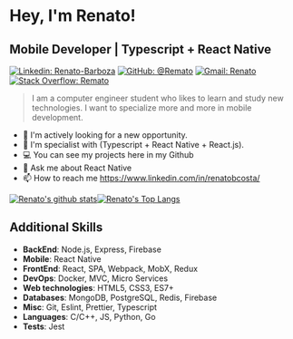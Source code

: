 # Hey, I'm Renato!

## Mobile Developer | Typescript + React Native
[![Linkedin: Renato-Barboza](https://img.shields.io/badge/-Renato%20Barboza-blue?style=flat-square&logo=Linkedin&logoColor=white&link=https://www.linkedin.com/in/renatobcosta)](https://www.linkedin.com/in/renatobcosta/)
[![GitHub: @Remato](https://img.shields.io/github/followers/Remato?label=follow&style=social)](https://github.com/Remato)
[![Gmail: Renato](https://img.shields.io/badge/Gmail-Renato-red)](mailto:renatobcostaa@gmail.com)
[![Stack Overflow: Remato](https://img.shields.io/badge/-Stack%20Overflow-222222?logo=stack-overflow&link=https://stackoverflow.com/users/story/12875404)](https://stackoverflow.com/users/story/12875404)

>I am a computer engineer student who likes to learn and study new technologies. I want to specialize more and more in mobile development.


* :telescope: I'm actively looking for a new opportunity.
* :seedling: I'm specialist with (Typescript + React Native + React.js).
* :computer: You can see my projects here in my Github
* :speech_balloon: Ask me about React Native
* :mailbox: How to reach me https://www.linkedin.com/in/renatobcosta/


[![Renato's github stats](https://github-readme-stats.vercel.app/api?username=remato&count_private=true&show_icons=true&custom_title=MyStates&line_height=20)](https://github.com/remato)[![Renato's Top Langs](https://github-readme-stats.vercel.app/api/top-langs/?username=remato&layout=compact&custom_title=Languages)](https://github.com/anuraghazra/github-readme-stats)


## Additional Skills
- **BackEnd**: Node.js, Express, Firebase
- **Mobile**: React Native
- **FrontEnd**: React, SPA, Webpack, MobX, Redux
- **DevOps**: Docker, MVC, Micro Services
- **Web technologies**: HTML5, CSS3, ES7+
- **Databases**: MongoDB, PostgreSQL, Redis, Firebase
- **Misc**: Git, Eslint, Prettier, Typescript
- **Languages**: C/C++, JS, Python, Go
- **Tests**: Jest
